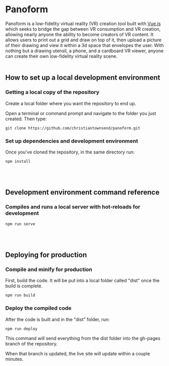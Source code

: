 # Panoform

Panoform is a low-fidelity virtual reality (VR) creation tool built with [Vue.js](https://vuejs.org/v2/guide/) which seeks to bridge the gap between VR consumption and VR creation, allowing nearly anyone the ability
to become creators of VR content. It allows users to print out a grid and draw on top of it, then upload a picture of their drawing and view it within a 3d space that envelopes the user. With nothing but a drawing utensil, a phone, and a cardboard VR viewer, anyone can create their own low-fidelity virtual reality scene.
<br/><br/>

## How to set up a local development environment

### Getting a local copy of the repository

Create a local folder where you want the repository to end up.

Open a terminal or command prompt and navigate to the folder you just created. Then type:

```
git clone https://github.com/christiantownsend/panoform.git
```

### Set up dependencies and development environment

Once you've cloned the repository, in the same directory run:

```
npm install
```
<br/><br/>

## Development environment command reference

### Compiles and runs a local server with hot-reloads for development
```
npm run serve
```
<br/><br/>

## Deploying for production

### Compile and minify for production

First, build the code. It will be put into a local folder called "dist" once the build is complete.

```
npm run build
```

### Deploy the compiled code

After the code is built and in the "dist" folder, run:

```
npm run deploy
```

This command will send everything from the dist folder into the gh-pages branch of the repository.

When that branch is updated, the live site will update within a couple minutes.